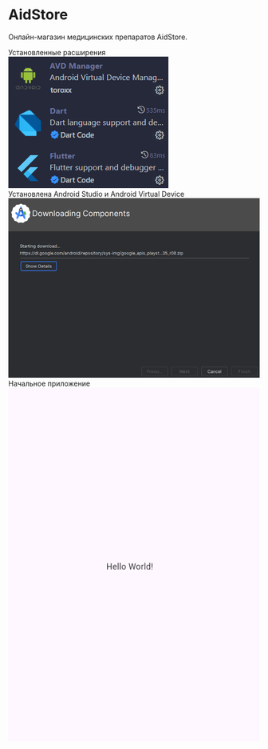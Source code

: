 # AidStore

Онлайн-магазин медицинских препаратов AidStore.

Установленные расширения
<br>
![alt text](assets/image.png)
<br>
Установлена Android Studio и Android Virtual Device
<br>
![alt text](assets/image-1.png)
<br>
Начальное приложение
![alt text](image.png)
<br>
